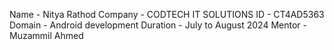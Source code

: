 Name - Nitya Rathod
Company - CODTECH IT SOLUTIONS
ID - CT4AD5363
Domain - Android development
Duration - July to August 2024
Mentor - Muzammil Ahmed

